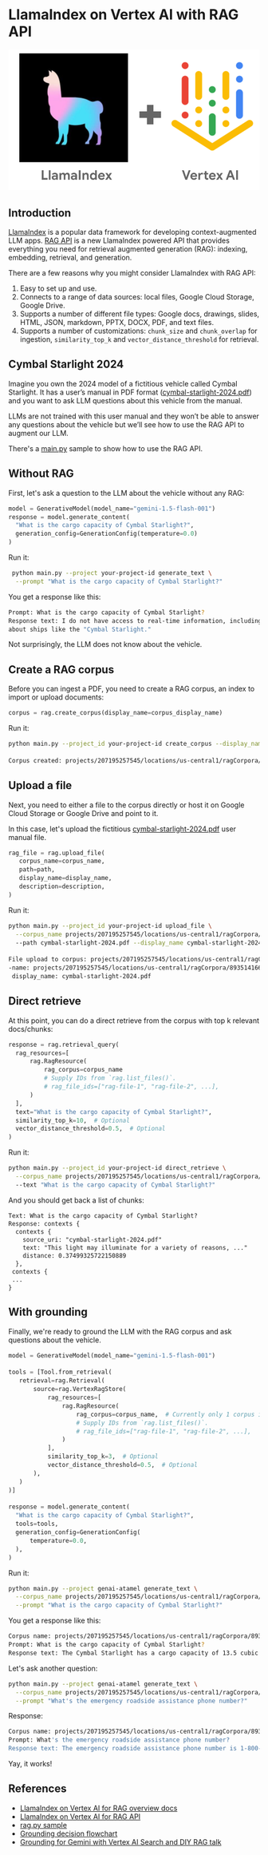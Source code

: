 # LlamaIndex on Vertex AI with RAG API

![LlamaIndex on Vertex AI](images/llamaindex_vertexai.png)

## Introduction

[LlamaIndex](https://www.llamaindex.ai/) is a popular data framework for developing context-augmented LLM apps.
[RAG API](https://cloud.google.com/vertex-ai/generative-ai/docs/model-reference/rag-api) is a new LlamaIndex powered API
that provides everything you need for retrieval augmented generation (RAG): indexing, embedding, retrieval, and generation. 

There are a few reasons why you might consider LlamaIndex with RAG API:

1. Easy to set up and use.
1. Connects to a range of data sources: local files, Google Cloud Storage, Google Drive.
1. Supports a number of different file types: Google docs, drawings, slides, HTML, JSON, markdown, PPTX, DOCX, PDF, and text files.
1. Supports a number of customizations: `chunk_size` and `chunk_overlap` for ingestion, `similarity_top_k` and
   `vector_distance_threshold` for retrieval.  

## Cymbal Starlight 2024
Imagine you own the 2024 model of a fictitious vehicle called Cymbal Starlight. It has a user’s manual in PDF format 
([cymbal-starlight-2024.pdf](cymbal-starlight-2024.pdf)) and you want to ask LLM questions about this vehicle from the manual. 

LLMs are not trained with this user manual and they won’t be able to answer any questions about the vehicle but we’ll 
see how to use the RAG API to augment our LLM.

There's a [main.py](./main.py) sample to show how to use the RAG API.

## Without RAG

First, let's ask a question to the LLM about the vehicle without any RAG:

```python
model = GenerativeModel(model_name="gemini-1.5-flash-001")
response = model.generate_content(
  "What is the cargo capacity of Cymbal Starlight?",
  generation_config=GenerationConfig(temperature=0.0)
)
```

Run it:

```sh
 python main.py --project your-project-id generate_text \
  --prompt "What is the cargo capacity of Cymbal Starlight?" 
```

You get a response like this:

```sh
Prompt: What is the cargo capacity of Cymbal Starlight?
Response text: I do not have access to real-time information, including specific details 
about ships like the "Cymbal Starlight." 
```

Not surprisingly, the LLM does not know about the vehicle.

## Create a RAG corpus

Before you can ingest a PDF, you need to create a RAG corpus, an index to import or upload documents:

```python
corpus = rag.create_corpus(display_name=corpus_display_name)
```

Run it:

```sh
python main.py --project_id your-project-id create_corpus --display_name cymbal-starlight-corpus

Corpus created: projects/207195257545/locations/us-central1/ragCorpora/8935141660703064064
```

## Upload a file

Next, you need to either a file to the corpus directly or host it on Google 
Cloud Storage or Google Drive and point to it. 

In this case, let's upload the fictitious [cymbal-starlight-2024.pdf](cymbal-starlight-2024.pdf) user manual file.

```python
rag_file = rag.upload_file(
   corpus_name=corpus_name,
   path=path,
   display_name=display_name,
   description=description,
)
```

Run it:

```sh
python main.py --project_id your-project-id upload_file \
  --corpus_name projects/207195257545/locations/us-central1/ragCorpora/8935141660703064064 \ 
  --path cymbal-starlight-2024.pdf --display_name cymbal-starlight-2024.pdf
  
File upload to corpus: projects/207195257545/locations/us-central1/ragCorpora/8935141660703064064
-name: projects/207195257545/locations/us-central1/ragCorpora/8935141660703064064/ragFiles/8935141660703064064
 display_name: cymbal-starlight-2024.pdf
```

## Direct retrieve

At this point, you can do a direct retrieve from the corpus with top k relevant docs/chunks:

```python
response = rag.retrieval_query(
  rag_resources=[
      rag.RagResource(
          rag_corpus=corpus_name
          # Supply IDs from `rag.list_files()`.
          # rag_file_ids=["rag-file-1", "rag-file-2", ...],
      )
  ],
  text="What is the cargo capacity of Cymbal Starlight?",
  similarity_top_k=10,  # Optional
  vector_distance_threshold=0.5,  # Optional
)
```

Run it:

```sh
python main.py --project_id your-project-id direct_retrieve \
  --corpus_name projects/207195257545/locations/us-central1/ragCorpora/8935141660703064064 \ 
  --text "What is the cargo capacity of Cymbal Starlight?"
```

And you should get back a list of chunks:

```log
Text: What is the cargo capacity of Cymbal Starlight?
Response: contexts {
  contexts {
    source_uri: "cymbal-starlight-2024.pdf"
    text: "This light may illuminate for a variety of reasons, ..."
    distance: 0.37499325722150889
  },
 contexts {
 ...
}
```

## With grounding

Finally, we're ready to ground the LLM with the RAG corpus and ask questions about the vehicle.

```python
model = GenerativeModel(model_name="gemini-1.5-flash-001")

tools = [Tool.from_retrieval(
   retrieval=rag.Retrieval(
       source=rag.VertexRagStore(
           rag_resources=[
               rag.RagResource(
                   rag_corpus=corpus_name,  # Currently only 1 corpus is allowed.
                   # Supply IDs from `rag.list_files()`.
                   # rag_file_ids=["rag-file-1", "rag-file-2", ...],
               )
           ],
           similarity_top_k=3,  # Optional
           vector_distance_threshold=0.5,  # Optional
       ),
   )
)]

response = model.generate_content(
  "What is the cargo capacity of Cymbal Starlight?",
  tools=tools,
  generation_config=GenerationConfig(
      temperature=0.0,
  ),
)
```

Run it:

```sh
python main.py --project genai-atamel generate_text \
  --corpus_name projects/207195257545/locations/us-central1/ragCorpora/8935141660703064064 \
  --prompt "What is the cargo capacity of Cymbal Starlight?" 
```

You get a response like this:

```sh
Corpus name: projects/207195257545/locations/us-central1/ragCorpora/8935141660703064064
Prompt: What is the cargo capacity of Cymbal Starlight?
Response text: The Cymbal Starlight has a cargo capacity of 13.5 cubic feet. The cargo area is located in the trunk of the vehicle. 
```

Let's ask another question:

```sh
python main.py --project genai-atamel generate_text \
  --corpus_name projects/207195257545/locations/us-central1/ragCorpora/8935141660703064064 \
  --prompt "What's the emergency roadside assistance phone number?"
```

Response:

```sh
Corpus name: projects/207195257545/locations/us-central1/ragCorpora/8935141660703064064
Prompt: What's the emergency roadside assistance phone number?
Response text: The emergency roadside assistance phone number is 1-800-555-1212. 
```

Yay, it works!

## References

* [LlamaIndex on Vertex AI for RAG overview docs](https://cloud.google.com/vertex-ai/generative-ai/docs/llamaindex-on-vertexai)
* [LlamaIndex on Vertex AI for RAG API](https://cloud.google.com/vertex-ai/generative-ai/docs/model-reference/rag-api)
* [rag.py sample](https://github.com/GoogleCloudPlatform/python-docs-samples/blob/2cc418ecbd065603585a18935201067182ea3417/generative_ai/rag.py)
* [Grounding decision flowchart](https://cloud.google.com/docs/ai-ml/generative-ai#grounding)
* [Grounding for Gemini with Vertex AI Search and DIY RAG talk](https://youtu.be/v4s5eU2tfd4)
